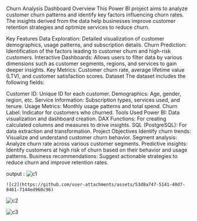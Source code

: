 Churn Analysis Dashboard
Overview
This Power BI project aims to analyze customer churn patterns and identify key factors influencing churn rates. The insights derived from the data help businesses improve customer retention strategies and optimize services to reduce churn.


Key Features
Data Exploration: Detailed visualization of customer demographics, usage patterns, and subscription details.
Churn Prediction: Identification of the factors leading to customer churn and high-risk customers.
Interactive Dashboards: Allows users to filter data by various dimensions such as customer segments, regions, and services to gain deeper insights.
Key Metrics: Customer churn rate, average lifetime value (LTV), and customer satisfaction scores.
Dataset
The dataset includes the following fields:

Customer ID: Unique ID for each customer.
Demographics: Age, gender, region, etc.
Service Information: Subscription types, services used, and tenure.
Usage Metrics: Monthly usage patterns and total spend.
Churn Label: Indicator for customers who churned.
Tools Used
Power BI: Data visualization and dashboard creation.
DAX Functions: For creating calculated columns and measures to drive insights.
SQL (PostgreSQL): For data extraction and transformation.
Project Objectives
Identify churn trends: Visualize and understand customer churn behavior.
Segment analysis: Analyze churn rate across various customer segments.
Predictive insights: Identify customers at high risk of churn based on their behavior and usage patterns.
Business recommendations: Suggest actionable strategies to reduce churn and improve retention rates.



output : ![c1](https://github.com/user-attachments/assets/08aa64ec-1e35-4f94-a8e1-7679827a1e0b)



    ![c2](https://github.com/user-attachments/assets/53d8a747-5141-40d7-8461-7144ed960c96)



![c2](https://github.com/user-attachments/assets/62d2b2a9-9302-4c9b-96f8-6fdf09353203)


  ![c3](https://github.com/user-attachments/assets/a7df0648-1bc0-4cfe-82c3-3a07b345f1a9)

